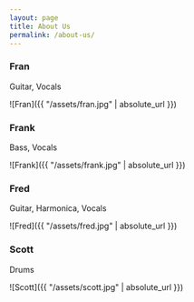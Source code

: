 ```yaml
---
layout: page
title: About Us
permalink: /about-us/
---
```


### Fran

Guitar, Vocals

![Fran]({{ "/assets/fran.jpg" | absolute_url }})


### Frank

Bass, Vocals

![Frank]({{ "/assets/frank.jpg" | absolute_url }})

### Fred

Guitar, Harmonica, Vocals

![Fred]({{ "/assets/fred.jpg" | absolute_url }})

### Scott

Drums

![Scott]({{ "/assets/scott.jpg" | absolute_url }})
